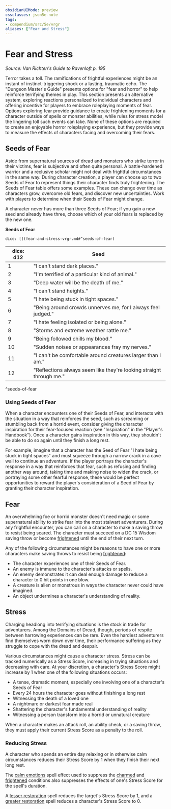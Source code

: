 ```yaml
---
obsidianUIMode: preview
cssclasses: json5e-note
tags:
- compendium/src/5e/vrgr
aliases: ["Fear and Stress"]
---
```

# Fear and Stress
*Source: Van Richten's Guide to Ravenloft p. 195* 

Terror takes a toll. The ramifications of frightful experiences might be an instant of instinct-triggering shock or a lasting, traumatic echo. The "Dungeon Master's Guide" presents options for "fear and horror" to help reinforce terrifying themes in play. This section presents an alternative system, exploring reactions personalized to individual characters and offering incentive for players to embrace roleplaying moments of fear. Options exploring fear provide guidance to create frightening moments for a character outside of spells or monster abilities, while rules for stress model the lingering toll such events can take. None of these options are required to create an enjoyable horror roleplaying experience, but they provide ways to measure the effects of characters facing and overcoming their fears.

## Seeds of Fear

Aside from supernatural sources of dread and monsters who strike terror in their victims, fear is subjective and often quite personal. A battle-hardened warrior and a reclusive scholar might not deal with frightful circumstances in the same way. During character creation, a player can choose up to two Seeds of Fear to represent things their character finds truly frightening. The Seeds of Fear table offers some examples. These can change over time as characters grow, overcome old fears, and discover new uncertainties. Work with players to determine when their Seeds of Fear might change.

A character never has more than three Seeds of Fear; if you gain a new seed and already have three, choose which of your old fears is replaced by the new one.

**Seeds of Fear**

`dice: [](fear-and-stress-vrgr.md#^seeds-of-fear)`

| dice: d12 | Seed |
|-----------|------|
| 1 | "I can't stand dark places." |
| 2 | "I'm terrified of a particular kind of animal." |
| 3 | "Deep water will be the death of me." |
| 4 | "I can't stand heights." |
| 5 | "I hate being stuck in tight spaces." |
| 6 | "Being around crowds unnerves me, for I always feel judged." |
| 7 | "I hate feeling isolated or being alone." |
| 8 | "Storms and extreme weather rattle me." |
| 9 | "Being followed chills my blood." |
| 10 | "Sudden noises or appearances fray my nerves." |
| 11 | "I can't be comfortable around creatures larger than I am." |
| 12 | "Reflections always seem like they're looking straight through me." |
^seeds-of-fear

### Using Seeds of Fear

When a character encounters one of their Seeds of Fear, and interacts with the situation in a way that reinforces the seed, such as screaming or stumbling back from a horrid event, consider giving the character inspiration for their fear-focused reaction (see "Inspiration" in the "Player's Handbook"). Once a character gains inspiration in this way, they shouldn't be able to do so again until they finish a long rest.

For example, imagine that a character has the Seed of Fear "I hate being stuck in tight spaces" and must squeeze through a narrow crack in a cave wall to continue an adventure. If the player portrays the character's response in a way that reinforces that fear, such as refusing and finding another way around, taking time and making noise to widen the crack, or portraying some other fearful response, these would be perfect opportunities to reward the player's consideration of a Seed of Fear by granting their character inspiration.

## Fear

An overwhelming foe or horrid monster doesn't need magic or some supernatural ability to strike fear into the most stalwart adventurers. During any frightful encounter, you can call on a character to make a saving throw to resist being scared. The character must succeed on a DC 15 Wisdom saving throw or become [frightened](/3-Mechanics/CLI/rules/conditions.md#frightened) until the end of their next turn.

Any of the following circumstances might be reasons to have one or more characters make saving throws to resist being [frightened](/3-Mechanics/CLI/rules/conditions.md#frightened):

- The character experiences one of their Seeds of Fear.  
- An enemy is immune to the character's attacks or spells.  
- An enemy demonstrates it can deal enough damage to reduce a character to 0 hit points in one blow.  
- A creature is alien or monstrous in ways the character never could have imagined.  
- An object undermines a character's understanding of reality.  

## Stress

Charging headlong into terrifying situations is the stock in trade for adventurers. Among the Domains of Dread, though, periods of respite between harrowing experiences can be rare. Even the hardiest adventurers find themselves worn down over time, their performance suffering as they struggle to cope with the dread and despair.

Various circumstances might cause a character stress. Stress can be tracked numerically as a Stress Score, increasing in trying situations and decreasing with care. At your discretion, a character's Stress Score might increase by 1 when one of the following situations occurs:

- A tense, dramatic moment, especially one involving one of a character's Seeds of Fear  
- Every 24 hours the character goes without finishing a long rest  
- Witnessing the death of a loved one  
- A nightmare or darkest fear made real  
- Shattering the character's fundamental understanding of reality  
- Witnessing a person transform into a horrid or unnatural creature  

When a character makes an attack roll, an ability check, or a saving throw, they must apply their current Stress Score as a penalty to the roll.

### Reducing Stress

A character who spends an entire day relaxing or in otherwise calm circumstances reduces their Stress Score by 1 when they finish their next long rest.

The [calm emotions](/3-Mechanics/CLI/spells/calm-emotions.md) spell effect used to suppress the [charmed](/3-Mechanics/CLI/rules/conditions.md#charmed) and [frightened](/3-Mechanics/CLI/rules/conditions.md#frightened) conditions also suppresses the effects of one's Stress Score for the spell's duration.

A [lesser restoration](/3-Mechanics/CLI/spells/lesser-restoration.md) spell reduces the target's Stress Score by 1, and a [greater restoration](/3-Mechanics/CLI/spells/greater-restoration.md) spell reduces a character's Stress Score to 0.